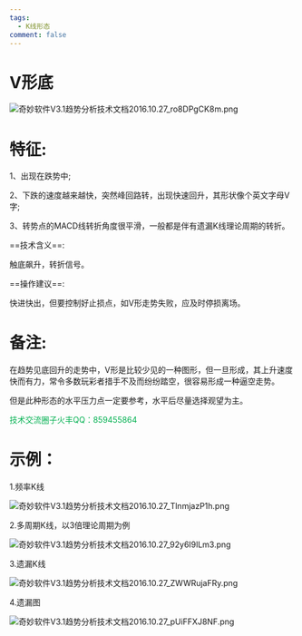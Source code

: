 ```yaml
---
tags:
  - K线形态
comment: false
---
```

# V形底

![奇妙软件V3.1趋势分析技术文档2016.10.27_ro8DPgCK8m.png](https://cloudflare-imgbed-dp1.pages.dev/file/1727619490897_奇妙软件V3.1趋势分析技术文档2016.10.27_ro8DPgCK8m.png)

# 特征:

1、出现在跌势中;

2、下跌的速度越来越快，突然峰回路转，出现快速回升，其形状像个英文字母V字;

3、转势点的MACD线转折角度很平滑，一般都是伴有遗漏K线理论周期的转折。


==技术含义==:

触底飙升，转折信号。

==操作建议==:

快进快出，但要控制好止损点，如V形走势失败，应及时停损离场。

# 备注:

在趋势见底回升的走势中，V形是比较少见的一种图形，但一旦形成，其上升速度快而有力，常令多数玩彩者措手不及而纷纷踏空，很容易形成一种逼空走势。

但是此种形态的水平压力点一定要参考，水平后尽量选择观望为主。

 <font color="#00b050">技术交流圈子火丰QQ：859455864</font>

# 示例：

1.频率K线

![奇妙软件V3.1趋势分析技术文档2016.10.27_TlnmjazP1h.png](https://cloudflare-imgbed-dp1.pages.dev/file/1727619559787_奇妙软件V3.1趋势分析技术文档2016.10.27_TlnmjazP1h.png)

2.多周期K线，以3倍理论周期为例

![奇妙软件V3.1趋势分析技术文档2016.10.27_92y6I9lLm3.png](https://cloudflare-imgbed-dp1.pages.dev/file/1727619605123_奇妙软件V3.1趋势分析技术文档2016.10.27_92y6I9lLm3.png)

3.遗漏K线

![奇妙软件V3.1趋势分析技术文档2016.10.27_ZWWRujaFRy.png](https://cloudflare-imgbed-dp1.pages.dev/file/1727619716590_奇妙软件V3.1趋势分析技术文档2016.10.27_ZWWRujaFRy.png)

4.遗漏图

![奇妙软件V3.1趋势分析技术文档2016.10.27_pUiFFXJ8NF.png](https://cloudflare-imgbed-dp1.pages.dev/file/1727619762961_奇妙软件V3.1趋势分析技术文档2016.10.27_pUiFFXJ8NF.png)





